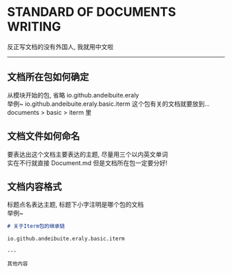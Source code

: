 # STANDARD OF DOCUMENTS WRITING

反正写文档的没有外国人, 我就用中文啦

---

## 文档所在包如何确定

从模块开始的包, 省略 io.github.andeibuite.eraly  
举例~ io.github.andeibuite.eraly.basic.iterm 这个包有关的文档就要放到... documents > basic > iterm 里


## 文档文件如何命名

要表达出这个文档主要表达的主题, 尽量用三个以内英文单词  
实在不行就直接 Document.md 但是文档所在包一定要分好!  

## 文档内容格式

标题点名表达主题, 标题下小字注明是哪个包的文档  
举例~  
````md
# 关于Iterm包的继承链

io.github.andeibuite.eraly.basic.iterm

---

其他内容
````